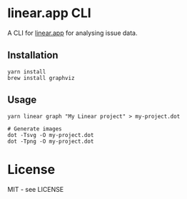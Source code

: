 # linear.app CLI

A CLI for [linear.app](https://linear.app) for analysing issue data.

## Installation

```shell
yarn install
brew install graphviz
```

## Usage

```shell
yarn linear graph "My Linear project" > my-project.dot

# Generate images
dot -Tsvg -O my-project.dot
dot -Tpng -O my-project.dot
```

# License

MIT - see LICENSE
